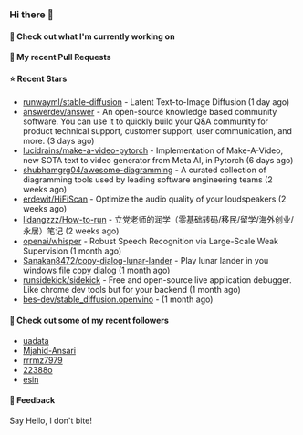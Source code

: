 ### Hi there 👋

#### 👷 Check out what I'm currently working on

#### 🔨 My recent Pull Requests


#### ⭐ Recent Stars

- [runwayml/stable-diffusion](https://github.com/runwayml/stable-diffusion) - Latent Text-to-Image Diffusion (1 day ago)
- [answerdev/answer](https://github.com/answerdev/answer) - An open-source knowledge based community software. You can use it to quickly build your Q&amp;A community for product technical support, customer support, user communication, and more. (3 days ago)
- [lucidrains/make-a-video-pytorch](https://github.com/lucidrains/make-a-video-pytorch) - Implementation of Make-A-Video, new SOTA text to video generator from Meta AI, in Pytorch (6 days ago)
- [shubhamgrg04/awesome-diagramming](https://github.com/shubhamgrg04/awesome-diagramming) - A curated collection of diagramming tools used by leading software engineering teams (2 weeks ago)
- [erdewit/HiFiScan](https://github.com/erdewit/HiFiScan) - Optimize the audio quality of your loudspeakers (2 weeks ago)
- [lidangzzz/How-to-run](https://github.com/lidangzzz/How-to-run) - 立党老师的润学（零基础转码/移民/留学/海外创业/永居）笔记 (2 weeks ago)
- [openai/whisper](https://github.com/openai/whisper) - Robust Speech Recognition via Large-Scale Weak Supervision (1 month ago)
- [Sanakan8472/copy-dialog-lunar-lander](https://github.com/Sanakan8472/copy-dialog-lunar-lander) - Play lunar lander in you windows file copy dialog (1 month ago)
- [runsidekick/sidekick](https://github.com/runsidekick/sidekick) - Free and open-source live application debugger. Like chrome dev tools but for your backend (1 month ago)
- [bes-dev/stable_diffusion.openvino](https://github.com/bes-dev/stable_diffusion.openvino) -  (1 month ago)

#### 👯 Check out some of my recent followers

- [uadata](https://github.com/uadata)
- [Mjahid-Ansari](https://github.com/Mjahid-Ansari)
- [rrrmz7979](https://github.com/rrrmz7979)
- [22388o](https://github.com/22388o)
- [esin](https://github.com/esin)

#### 💬 Feedback

Say Hello, I don't bite!